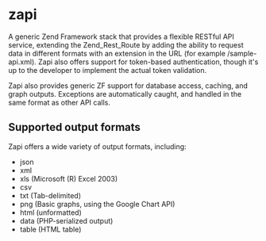 zapi
====

A generic Zend Framework stack that provides a flexible RESTful API service, extending the Zend_Rest_Route by adding the ability to request data in different formats with an extension in the URL (for example /sample-api.xml). Zapi also offers support for token-based authentication, though it's up to the developer to implement the actual token validation.

Zapi also provides generic ZF support for database access, caching, and graph outputs. Exceptions are automatically caught, and handled in the same format as other API calls.

## Supported output formats

Zapi offers a wide variety of output formats, including:

* json
* xml
* xls (Microsoft (R) Excel 2003)
* csv
* txt (Tab-delimited)
* png (Basic graphs, using the Google Chart API)
* html (unformatted)
* data (PHP-serialized output)
* table (HTML table)
